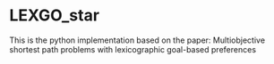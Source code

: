 # LEXGO_star
This is the python implementation based on the paper: Multiobjective shortest path problems with lexicographic goal-based preferences
